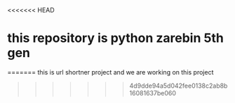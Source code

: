 <<<<<<< HEAD
# this repository is python zarebin 5th gen 
=======
this is url shortner project and we are working on this project
>>>>>>> 4d9dde94a5d042fee0138c2ab8b16081637be060
